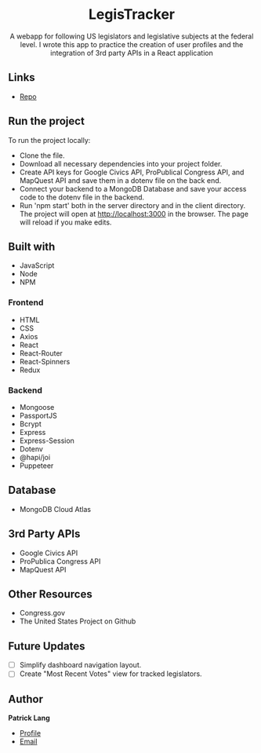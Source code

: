 <h1 align="center">LegisTracker</h1>

<p align="center">A webapp for following US legislators and legislative subjects at the federal level. I wrote this app to practice the creation of user profiles and the integration of 3rd party APIs in a React application</p>

## Links

- [Repo](https://github.com/patricklang87/congress_data "LegisTracker Repo") 


## Run the project

To run the project locally:

- Clone the file.
- Download all necessary dependencies into your project folder.
- Create API keys for Google Civics API, ProPublical Congress API, and MapQuest API and save them in a dotenv file on the back end. 
- Connect your backend to a MongoDB Database and save your access code to the dotenv file in the backend.
- Run 'npm start' both in the server directory and in the client directory. The project will open at [http://localhost:3000](http://localhost:3000) in the browser. The page will reload if you make edits.

## Built with

- JavaScript
- Node
- NPM

### Frontend
- HTML
- CSS
- Axios
- React
- React-Router
- React-Spinners
- Redux


### Backend
- Mongoose
- PassportJS
- Bcrypt
- Express
- Express-Session
- Dotenv
- @hapi/joi
- Puppeteer

## Database

- MongoDB Cloud Atlas

## 3rd Party APIs

- Google Civics API
- ProPublica Congress API
- MapQuest API

## Other Resources

- Congress.gov
- The United States Project on Github

## Future Updates

- [ ] Simplify dashboard navigation layout.
- [ ] Create "Most Recent Votes" view for tracked legislators.
 
## Author

**Patrick Lang**

- [Profile](https://github.com/patricklang87 "Patrick Lang")
- [Email](mailto:patricklang87@gmail.com?subject=LegisTracker "LegisTracker")

